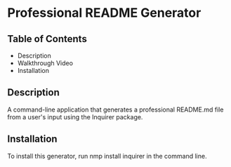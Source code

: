 # Professional README Generator

## Table of Contents
 - Description 
 - Walkthrough Video
 - Installation 

## Description 
A command-line application that generates a professional README.md file from a user's input using the Inquirer package.

## Installation 
To install this generator, run nmp install inquirer in the command line. 



